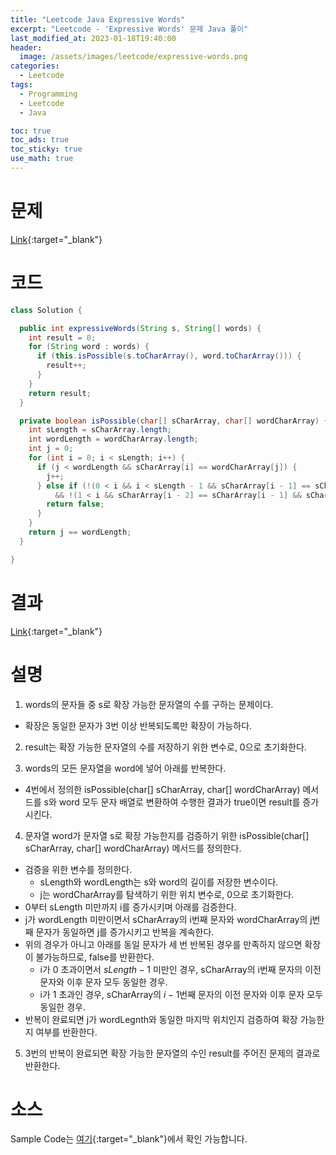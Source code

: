 ```yaml
---
title: "Leetcode Java Expressive Words"
excerpt: "Leetcode - 'Expressive Words' 문제 Java 풀이"
last_modified_at: 2023-01-18T19:40:00
header:
  image: /assets/images/leetcode/expressive-words.png
categories:
  - Leetcode
tags:
  - Programming
  - Leetcode
  - Java

toc: true
toc_ads: true
toc_sticky: true
use_math: true
---
```

# 문제
[Link](https://leetcode.com/problems/expressive-words){:target="_blank"}

# 코드
```java
class Solution {

  public int expressiveWords(String s, String[] words) {
    int result = 0;
    for (String word : words) {
      if (this.isPossible(s.toCharArray(), word.toCharArray())) {
        result++;
      }
    }
    return result;
  }

  private boolean isPossible(char[] sCharArray, char[] wordCharArray) {
    int sLength = sCharArray.length;
    int wordLength = wordCharArray.length;
    int j = 0;
    for (int i = 0; i < sLength; i++) {
      if (j < wordLength && sCharArray[i] == wordCharArray[j]) {
        j++;
      } else if (!(0 < i && i < sLength - 1 && sCharArray[i - 1] == sCharArray[i] && sCharArray[i] == sCharArray[i + 1])
          && !(1 < i && sCharArray[i - 2] == sCharArray[i - 1] && sCharArray[i - 1] == sCharArray[i])) {
        return false;
      }
    }
    return j == wordLength;
  }

}
```

# 결과
[Link](https://leetcode.com/problems/expressive-words/submissions/880490942/){:target="_blank"}

# 설명
1. words의 문자들 중 s로 확장 가능한 문자열의 수를 구하는 문제이다.
- 확장은 동일한 문자가 3번 이상 반복되도록만 확장이 가능하다.

2. result는 확장 가능한 문자열의 수를 저장하기 위한 변수로, 0으로 초기화한다.

3. words의 모든 문자열을 word에 넣어 아래를 반복한다.
- 4번에서 정의한 isPossible(char[] sCharArray, char[] wordCharArray) 메서드를 s와 word 모두 문자 배열로 변환하여 수행한 결과가 true이면 result를 증가시킨다.

4. 문자열 word가 문자열 s로 확장 가능한지를 검증하기 위한 isPossible(char[] sCharArray, char[] wordCharArray) 메서드를 정의한다.
- 검증을 위한 변수를 정의한다.
  - sLength와 wordLength는 s와 word의 길이를 저장한 변수이다.
  - j는 wordCharArray를 탐색하기 위한 위치 변수로, 0으로 초기화한다.
- 0부터 sLength 미만까지 i를 증가시키며 아래를 검증한다.
- j가 wordLength 미만이면서 sCharArray의 i번째 문자와 wordCharArray의 j번째 문자가 동일하면 j를 증가시키고 반복을 계속한다.
- 위의 경우가 아니고 아래를 동일 문자가 세 번 반복된 경우를 만족하지 않으면 확장이 불가능하므로, false를 반환한다.
  - i가 0 초과이면서 $sLength - 1$ 미만인 경우, sCharArray의 i번째 문자의 이전 문자와 이후 문자 모두 동일한 경우.
  - i가 1 초과인 경우, sCharArray의 $i - 1$번째 문자의 이전 문자와 이후 문자 모두 동일한 경우.
- 반복이 완료되면 j가 wordLegnth와 동일한 마지막 위치인지 검증하여 확장 가능한지 여부를 반환한다.

5. 3번의 반복이 완료되면 확장 가능한 문자열의 수인 result를 주어진 문제의 결과로 반환한다.

# 소스
Sample Code는 [여기](https://github.com/GracefulSoul/leetcode/blob/master/src/main/java/gracefulsoul/problems/ExpressiveWords.java){:target="_blank"}에서 확인 가능합니다.